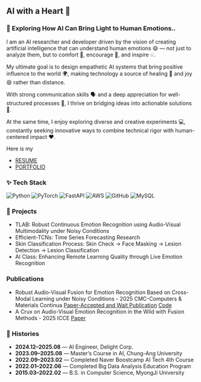 ## AI with a Heart 🥰

<!--
**SeungYeonJeong22/SeungYeonJeong22** is a ✨ _special_ ✨ repository because its `README.md` (this file) appears on your GitHub profile.

Here are some ideas to get you started:

- 🔭 I’m currently working on ...
- 🌱 I’m currently learning ...
- 👯 I’m looking to collaborate on ...
- 🤔 I’m looking for help with ...
- 💬 Ask me about ...
- 📫 How to reach me: ...
- 😄 Pronouns: ...
- ⚡ Fun fact: ...

들어갈 내용 정리:

- 추구하고 싶은 개발 가치관
- 이상적인 목표
- 나에 대한 설명
프로젝트
히스토리
개발 관련 내용들
-->

### 💬 Exploring How AI Can Bring Light to Human Emotions..

I am an AI researcher and developer driven by the vision of creating artificial intelligence that can understand human emotions 😄 — not just to analyze them, but to comfort 🤗, encourage 🌈, and inspire 💡.

My ultimate goal is to design empathetic AI systems that bring positive influence to the world 🌍, making technology a source of healing 🌱 and joy 😄 rather than distance.

With strong communication skills 🗣️ and a deep appreciation for well-structured processes 🧩, I thrive on bridging ideas into actionable solutions 🔗.  

At the same time, I enjoy exploring diverse and creative experiments 💻, constantly seeking innovative ways to combine technical rigor with human-centered impact ❤️.

Here is my 
- [RESUME](https://rattle-stocking-627.notion.site/Seungyeon-Jeong-1362cfcb8a7e8014bc41f18c9ee5876e?source=copy_link)
- [PORTFOLIO](./포트폴리오ver2_정승연_20250830.pdf)



### ✨ Tech Stack

![Python](https://img.shields.io/badge/Python-3776AB?style=flat&logo=python&logoColor=white)
![PyTorch](https://img.shields.io/badge/PyTorch-EE4C2C?style=flat&logo=pytorch&logoColor=white)
![FastAPI](https://img.shields.io/badge/FastAPI-009688?style=flat&logo=fastapi&logoColor=white)
![AWS](https://img.shields.io/badge/AWS-232F3E?style=flat&logo=AWS&logoColor=FF9900)
![GitHub](https://img.shields.io/badge/GitHub-181717?style=flat&logo=github&logoColor=white)
![MySQL](https://img.shields.io/badge/MySQL-4479A1?style=flat&logo=mysql&logoColor=white)


### 📑 Projects

- TLAB: Robust Continuous Emotion Recognition using Audio-Visual Multimodality under Noisy Conditions
- Efficient-TCNs: Time Series Forecasting Research
- Skin Classification Process: Skin Check → Face Masking → Lesion Detection → Lesion Classification
- AI Class: Enhancing Remote Learning Quality through Live Emotion Recognition


### Publications
- Robust Audio-Visual Fusion for Emotion Recognition Based on Cross-Modal Learning under Noisy Conditions - 2025 CMC-Computers & Materials Continua [Paper-Accepted and Wait Publication]() [Code](https://github.com/SeungYeonJeong22/TLAB-TCN-LSTM-Fusion-For-Robust-Multimodal-Emotion-Recongition-under-Noisy-Conditions.git)
- A Crux on Audio-Visual Emotion Recognition in the Wild with Fusion Methods - 2025 ICCE [Paper](https://ieeexplore.ieee.org/document/10930176)

### 📜 Histories

- **2024.12–2025.08** — AI Engineer, Delight Corp.  
- **2023.09–2025.08** — Master’s Course in AI, Chung-Ang University  
- **2022.09–2023.02** — Completed Naver Boostcamp AI Tech 4th Course  
- **2022.01–2022.06** — Completed Big Data Analysis Education Program  
- **2015.03–2022.02** — B.S. in Computer Science, MyongJi University  

